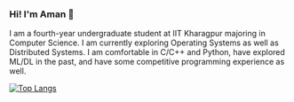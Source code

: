 ### Hi! I'm Aman 👋

<!--
**AmanSharma0710/AmanSharma0710** is a ✨ _special_ ✨ repository because its `README.md` (this file) appears on your GitHub profile.

Here are some ideas to get you started:

- 🔭 I’m currently working on ...
- 🌱 I’m currently learning ...
- 👯 I’m looking to collaborate on ...
- 🤔 I’m looking for help with ...
- 💬 Ask me about ...
- 📫 How to reach me: ...
- 😄 Pronouns: ...
- ⚡ Fun fact: ...
-->

I am a fourth-year undergraduate student at IIT Kharagpur majoring in Computer Science. 
I am currently exploring Operating Systems as well as Distributed Systems. I am comfortable in C/C++ and Python, have explored ML/DL in the past, and have some competitive programming experience as well. 

[![Top Langs](https://github-readme-stats.vercel.app/api/top-langs/?username=AmanSharma0710&layout=compact&theme=vision-friendly-dark)](https://github.com/anuraghazra/github-readme-stats)

